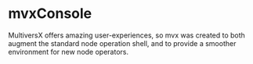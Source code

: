 # mvxConsole
MultiversX offers amazing user-experiences, so mvx was created to both augment the standard node operation shell, and to provide a smoother environment for new node operators.
